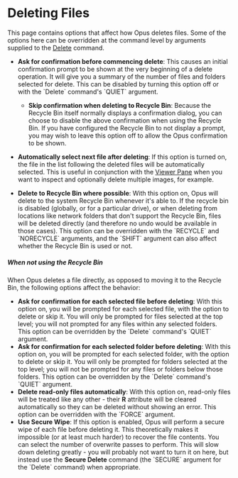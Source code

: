 # Deleting Files

This page contains options that affect how Opus deletes files. Some of the options here can be overridden at the command level by arguments supplied to the [Delete](/Manual/reference/command_reference/internal_commands/delete.md) command.

- **Ask for confirmation before commencing delete**: This causes an initial confirmation prompt to be shown at the very beginning of a delete operation. It will give you a summary of the number of files and folders selected for delete. This can be disabled by turning this option off or with the \`Delete\` command's \`QUIET\` argument.
  - **Skip confirmation when deleting to Recycle Bin**: Because the Recycle Bin itself normally displays a confirmation dialog, you can choose to disable the above confirmation when using the Recycle Bin. If you have configured the Recycle Bin to not display a prompt, you may wish to leave this option off to allow the Opus confirmation to be shown.

- **Automatically select next file after deleting**: If this option is turned on, the file in the list following the deleted files will be automatically selected. This is useful in conjunction with the [Viewer Pane](/Manual/basic_concepts/the_lister/viewer_pane.md) when you want to inspect and optionally delete multiple images, for example.
- **Delete to Recycle Bin where possible**: With this option on, Opus will delete to the system Recycle Bin whenever it's able to. If the recycle bin is disabled (globally, or for a particular drive), or when deleting from locations like network folders that don't support the Recycle Bin, files will be deleted directly (and therefore no undo would be available in those cases). This option can be overridden with the \`RECYCLE\` and \`NORECYCLE\` arguments, and the \`SHIFT\` argument can also affect whether the Recycle Bin is used or not.

##### When not using the Recycle Bin

When Opus deletes a file directly, as opposed to moving it to the Recycle Bin, the following options affect the behavior:

- **Ask for confirmation for each selected file before deleting**: With this option on, you will be prompted for each selected file, with the option to delete or skip it. You will only be prompted for files selected at the top level; you will not prompted for any files within any selected folders. This option can be overridden by the \`Delete\` command's \`QUIET\` argument.
- **Ask for confirmation for each selected folder before deleting**: With this option on, you will be prompted for each selected folder, with the option to delete or skip it. You will only be prompted for folders selected at the top level; you will not be prompted for any files or folders below those folders. This option can be overridden by the \`Delete\` command's \`QUIET\` argument.
- **Delete read-only files automatically**: With this option on, read-only files will be treated like any other - their **R** attribute will be cleared automatically so they can be deleted without showing an error. This option can be overridden with the \`FORCE\` argument.
- **Use Secure Wipe**: If this option is enabled, Opus will perform a secure wipe of each file before deleting it. This theoretically makes it impossible (or at least much harder) to recover the file contents. You can select the number of overwrite passes to perform. This will slow down deleting greatly - you will probably not want to turn it on here, but instead use the **Secure Delete** command (the \`SECURE\` argument for the \`Delete\` command) when appropriate.
